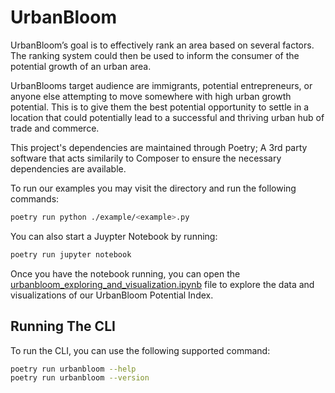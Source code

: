 # UrbanBloom

UrbanBloom’s goal is to effectively rank an area based on several factors. 
The ranking system could then be used to inform the consumer 
of the potential growth of an urban area.

UrbanBlooms target audience are immigrants, potential entrepreneurs, 
or anyone else attempting to move somewhere with high urban growth potential.
This is to give them the best potential opportunity to settle in a location 
that could potentially lead to a successful and 
thriving urban hub of trade and commerce.

This project's dependencies are maintained through Poetry; A 3rd party software that acts similarily to Composer 
to ensure the necessary dependencies are available.

To run our examples you may visit the directory and run the following commands:
```bash
poetry run python ./example/<example>.py
```

You can also start a Juypter Notebook by running:
```bash
poetry run jupyter notebook
```

Once you have the notebook running, you can open the [urbanbloom_exploring_and_visualization.ipynb](urbanbloom_exploring_and_visualization.ipynb) file to explore the data and visualizations of our UrbanBloom Potential Index.

## Running The CLI
To run the CLI, you can use the following supported command:
```bash
poetry run urbanbloom --help
poetry run urbanbloom --version
```
